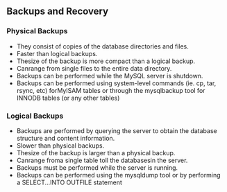 ## Backups and Recovery 

### Physical Backups 
+ They consist of copies of the database directories and files.
+ Faster than logical backups.
+ Thesize of the backup is more compact than a logical backup.
+ Canrange from single files to the entire data directory.
+ Backups can be performed while the MySQL server is shutdown.
+ Backups can be performed using system-level commands (ie. cp, tar, rsync, etc) forMyISAM tables or through the mysqlbackup tool for INNODB tables (or any other tables)

### Logical Backups 
+ Backups are performed by querying the server to obtain the database structure and content information.
+ Slower than physical backups.
+ Thesize of the backup is larger than a physical backup.
+ Canrange froma single table toll the databasesin the server.
+ Backups must be performed while the server is running.
+ Backups can be performed using the mysqldump tool or by performing a SELECT...INTO OUTFILE statement
